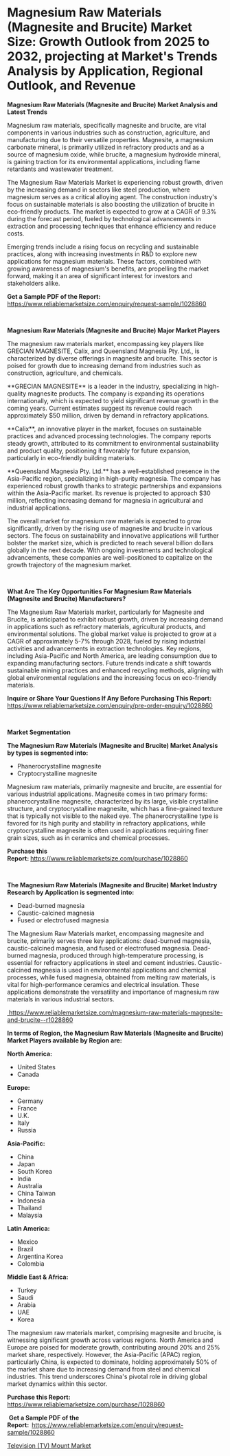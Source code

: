 <p><h1>Magnesium Raw Materials (Magnesite and Brucite) Market Size: Growth Outlook from 2025 to 2032, projecting at Market's Trends Analysis by Application, Regional Outlook, and Revenue</h1></p><p><strong>Magnesium Raw Materials (Magnesite and Brucite) Market Analysis and Latest Trends</strong></p>
<p><p>Magnesium raw materials, specifically magnesite and brucite, are vital components in various industries such as construction, agriculture, and manufacturing due to their versatile properties. Magnesite, a magnesium carbonate mineral, is primarily utilized in refractory products and as a source of magnesium oxide, while brucite, a magnesium hydroxide mineral, is gaining traction for its environmental applications, including flame retardants and wastewater treatment.</p><p>The Magnesium Raw Materials Market is experiencing robust growth, driven by the increasing demand in sectors like steel production, where magnesium serves as a critical alloying agent. The construction industry's focus on sustainable materials is also boosting the utilization of brucite in eco-friendly products. The market is expected to grow at a CAGR of 9.3% during the forecast period, fueled by technological advancements in extraction and processing techniques that enhance efficiency and reduce costs.</p><p>Emerging trends include a rising focus on recycling and sustainable practices, along with increasing investments in R&D to explore new applications for magnesium materials. These factors, combined with growing awareness of magnesium's benefits, are propelling the market forward, making it an area of significant interest for investors and stakeholders alike.</p></p>
<p><strong>Get a Sample PDF of the Report:&nbsp;</strong> <a href="https://www.reliablemarketsize.com/enquiry/request-sample/1028860?utm_campaign=3045&utm_medium=2&utm_source=Github&utm_content=ia&utm_term=21032025&utm_id=magnesium-raw-materials-magnesite-and-brucite">https://www.reliablemarketsize.com/enquiry/request-sample/1028860</a></p>
<p>&nbsp;</p>
<p><strong>Magnesium Raw Materials (Magnesite and Brucite) Major Market Players</strong></p>
<p><p>The magnesium raw materials market, encompassing key players like GRECIAN MAGNESITE, Calix, and Queensland Magnesia Pty. Ltd., is characterized by diverse offerings in magnesite and brucite. This sector is poised for growth due to increasing demand from industries such as construction, agriculture, and chemicals.</p><p>**GRECIAN MAGNESITE** is a leader in the industry, specializing in high-quality magnesite products. The company is expanding its operations internationally, which is expected to yield significant revenue growth in the coming years. Current estimates suggest its revenue could reach approximately $50 million, driven by demand in refractory applications.</p><p>**Calix**, an innovative player in the market, focuses on sustainable practices and advanced processing technologies. The company reports steady growth, attributed to its commitment to environmental sustainability and product quality, positioning it favorably for future expansion, particularly in eco-friendly building materials.</p><p>**Queensland Magnesia Pty. Ltd.** has a well-established presence in the Asia-Pacific region, specializing in high-purity magnesia. The company has experienced robust growth thanks to strategic partnerships and expansions within the Asia-Pacific market. Its revenue is projected to approach $30 million, reflecting increasing demand for magnesia in agricultural and industrial applications.</p><p>The overall market for magnesium raw materials is expected to grow significantly, driven by the rising use of magnesite and brucite in various sectors. The focus on sustainability and innovative applications will further bolster the market size, which is predicted to reach several billion dollars globally in the next decade. With ongoing investments and technological advancements, these companies are well-positioned to capitalize on the growth trajectory of the magnesium market.</p></p>
<p>&nbsp;</p>
<p><strong>What Are The Key Opportunities For Magnesium Raw Materials (Magnesite and Brucite) Manufacturers?</strong></p>
<p><p>The Magnesium Raw Materials market, particularly for Magnesite and Brucite, is anticipated to exhibit robust growth, driven by increasing demand in applications such as refractory materials, agricultural products, and environmental solutions. The global market value is projected to grow at a CAGR of approximately 5-7% through 2028, fueled by rising industrial activities and advancements in extraction technologies. Key regions, including Asia-Pacific and North America, are leading consumption due to expanding manufacturing sectors. Future trends indicate a shift towards sustainable mining practices and enhanced recycling methods, aligning with global environmental regulations and the increasing focus on eco-friendly materials.</p></p>
<p><strong>Inquire or Share Your Questions If Any Before Purchasing This Report:</strong> <a href="https://www.reliablemarketsize.com/enquiry/pre-order-enquiry/1028860?utm_campaign=3045&utm_medium=2&utm_source=Github&utm_content=ia&utm_term=21032025&utm_id=magnesium-raw-materials-magnesite-and-brucite">https://www.reliablemarketsize.com/enquiry/pre-order-enquiry/1028860</a></p>
<p>&nbsp;</p>
<p><strong>Market Segmentation</strong></p>
<p><strong>The Magnesium Raw Materials (Magnesite and Brucite) Market Analysis by types is segmented into:</strong></p>
<p><ul><li>Phanerocrystalline magnesite</li><li>Cryptocrystalline magnesite</li></ul></p>
<p><p>Magnesium raw materials, primarily magnesite and brucite, are essential for various industrial applications. Magnesite comes in two primary forms: phanerocrystalline magnesite, characterized by its large, visible crystalline structure, and cryptocrystalline magnesite, which has a fine-grained texture that is typically not visible to the naked eye. The phanerocrystalline type is favored for its high purity and stability in refractory applications, while cryptocrystalline magnesite is often used in applications requiring finer grain sizes, such as in ceramics and chemical processes.</p></p>
<p><strong>Purchase this Report:&nbsp;</strong><a href="https://www.reliablemarketsize.com/purchase/1028860?utm_campaign=3045&utm_medium=2&utm_source=Github&utm_content=ia&utm_term=21032025&utm_id=magnesium-raw-materials-magnesite-and-brucite">https://www.reliablemarketsize.com/purchase/1028860</a></p>
<p>&nbsp;</p>
<p><strong>The Magnesium Raw Materials (Magnesite and Brucite) Market Industry Research by Application is segmented into:</strong></p>
<p><ul><li>Dead-burned magnesia</li><li>Caustic-calcined magnesia</li><li>Fused or electrofused magnesia</li></ul></p>
<p><p>The Magnesium Raw Materials market, encompassing magnesite and brucite, primarily serves three key applications: dead-burned magnesia, caustic-calcined magnesia, and fused or electrofused magnesia. Dead-burned magnesia, produced through high-temperature processing, is essential for refractory applications in steel and cement industries. Caustic-calcined magnesia is used in environmental applications and chemical processes, while fused magnesia, obtained from melting raw materials, is vital for high-performance ceramics and electrical insulation. These applications demonstrate the versatility and importance of magnesium raw materials in various industrial sectors.</p></p>
<p><a href="https://www.reliablemarketsize.com/magnesium-raw-materials-magnesite-and-brucite--r1028860?utm_campaign=3045&utm_medium=2&utm_source=Github&utm_content=ia&utm_term=21032025&utm_id=magnesium-raw-materials-magnesite-and-brucite">&nbsp;https://www.reliablemarketsize.com/magnesium-raw-materials-magnesite-and-brucite--r1028860</a></p>
<p><strong>In terms of Region, the Magnesium Raw Materials (Magnesite and Brucite) Market Players available by Region are:</strong></p>
<p>
    <p> <strong> North America: </strong>
        <ul>
            <li>United States</li>
            <li>Canada</li>
        </ul>
        </p> 
    <p> <strong> Europe: </strong>
        <ul>
            <li>Germany</li>
            <li>France</li>
            <li>U.K.</li>
            <li>Italy</li>
            <li>Russia</li>
        </ul>
        </p> 
    <p> <strong> Asia-Pacific: </strong>
        <ul>
            <li>China</li>
            <li>Japan</li>
            <li>South Korea</li>
            <li>India</li>
            <li>Australia</li>
            <li>China Taiwan</li>
            <li>Indonesia</li>
            <li>Thailand</li>
            <li>Malaysia</li>
        </ul>
        </p> 
    <p> <strong> Latin America: </strong>
        <ul>
            <li>Mexico</li>
            <li>Brazil</li>
            <li>Argentina Korea</li>
            <li>Colombia</li>
        </ul>
        </p> 
    <p> <strong> Middle East & Africa: </strong>
        <ul>
            <li>Turkey</li>
            <li>Saudi</li>
            <li>Arabia</li>
            <li>UAE</li>
            <li>Korea</li>
        </ul>
    </p>
    </p>
<p><p>The magnesium raw materials market, comprising magnesite and brucite, is witnessing significant growth across various regions. North America and Europe are poised for moderate growth, contributing around 20% and 25% market share, respectively. However, the Asia-Pacific (APAC) region, particularly China, is expected to dominate, holding approximately 50% of the market share due to increasing demand from steel and chemical industries. This trend underscores China's pivotal role in driving global market dynamics within this sector.</p></p>
<p><strong>Purchase this Report: </strong><a href="https://www.reliablemarketsize.com/purchase/1028860?utm_campaign=3045&utm_medium=2&utm_source=Github&utm_content=ia&utm_term=21032025&utm_id=magnesium-raw-materials-magnesite-and-brucite">https://www.reliablemarketsize.com/purchase/1028860</a></p>
<p>&nbsp;<strong>Get a Sample PDF of the Report:&nbsp;&nbsp;</strong><a href="https://www.reliablemarketsize.com/enquiry/request-sample/1028860?utm_campaign=3045&utm_medium=2&utm_source=Github&utm_content=ia&utm_term=21032025&utm_id=magnesium-raw-materials-magnesite-and-brucite">https://www.reliablemarketsize.com/enquiry/request-sample/1028860</a></p>
<p><strong></strong></p>
<p><p><a href="https://github.com/paljuhubeyde/Market-Research-Report-List-1/blob/main/television-tv-mount-market.md?utm_campaign=3045&utm_medium=2&utm_source=Github&utm_content=ia&utm_term=21032025&utm_id=magnesium-raw-materials-magnesite-and-brucite">Television (TV) Mount Market</a></p></p>